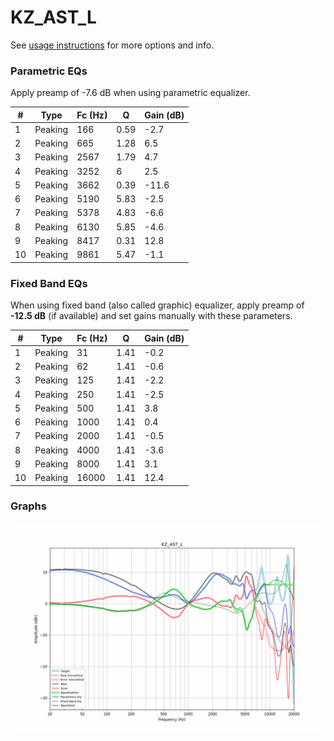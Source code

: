 # KZ_AST_L
See [usage instructions](https://github.com/jaakkopasanen/AutoEq#usage) for more options and info.

### Parametric EQs
Apply preamp of -7.6 dB when using parametric equalizer.

|   # | Type    |   Fc (Hz) |    Q |   Gain (dB) |
|-----|---------|-----------|------|-------------|
|   1 | Peaking |       166 | 0.59 |        -2.7 |
|   2 | Peaking |       665 | 1.28 |         6.5 |
|   3 | Peaking |      2567 | 1.79 |         4.7 |
|   4 | Peaking |      3252 | 6    |         2.5 |
|   5 | Peaking |      3662 | 0.39 |       -11.6 |
|   6 | Peaking |      5190 | 5.83 |        -2.5 |
|   7 | Peaking |      5378 | 4.83 |        -6.6 |
|   8 | Peaking |      6130 | 5.85 |        -4.6 |
|   9 | Peaking |      8417 | 0.31 |        12.8 |
|  10 | Peaking |      9861 | 5.47 |        -1.1 |

### Fixed Band EQs
When using fixed band (also called graphic) equalizer, apply preamp of **-12.5 dB** (if available) and set gains manually with these parameters.

|   # | Type    |   Fc (Hz) |    Q |   Gain (dB) |
|-----|---------|-----------|------|-------------|
|   1 | Peaking |        31 | 1.41 |        -0.2 |
|   2 | Peaking |        62 | 1.41 |        -0.6 |
|   3 | Peaking |       125 | 1.41 |        -2.2 |
|   4 | Peaking |       250 | 1.41 |        -2.5 |
|   5 | Peaking |       500 | 1.41 |         3.8 |
|   6 | Peaking |      1000 | 1.41 |         0.4 |
|   7 | Peaking |      2000 | 1.41 |        -0.5 |
|   8 | Peaking |      4000 | 1.41 |        -3.6 |
|   9 | Peaking |      8000 | 1.41 |         3.1 |
|  10 | Peaking |     16000 | 1.41 |        12.4 |

### Graphs
![](./KZ_AST_L.png)
